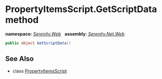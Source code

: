 # PropertyItemsScript.GetScriptData method
**namespace:** *[Serenity.Web](../../README.md#serenity.web-namespace)*   **assembly**: *[Serenity.Net.Web](../../README.md)*

```csharp
public object GetScriptData()
```

## See Also

* class [PropertyItemsScript](../PropertyItemsScript.md)